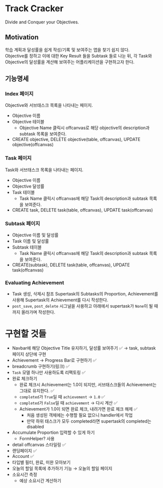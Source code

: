 # Track Cracker
Divide and Conquer your Objectives.

## Motivation
학습 계획과 달성률을 쉽게 작성/기록 및 보여주는 앱을 찾기 쉽지 않다.  
Objective를 정하고 이에 대한 Key Result 들을 Subtask 들로 나눈 뒤, 각 Task와 Objective의 달성률을 계산해 보여주는 어플리케이션을 구현하고자 한다.

## 기능명세
### Index 페이지
Objective와 서브태스크 목록을 나타내는 페이지.

- Objective 이름
- Objective 테이블
    - Objective Name 클릭시 offcanvas로 해당 objective의 description과 subtask 목록을 보여준다.
- CREATE objective, DELETE objective(table, offcanvas), UPDATE objective(offcanvas)

### Task 페이지
Task와 서브태스크 목록을 나타내는 페이지.

- Objective 이름
- Objective 달성률
- Task 테이블
    - Task Name 클릭시 offcanvas에 해당 Task의 description과 subtask 목록을 보여준다.
- CREATE task, DELETE task(table, offcanvas), UPDATE task(offcanvas)


### Subtask 페이지

- Objective 이름 및 달성률
- Task 이름 및 달성률
- Subtask 테이블
    - Task Name 클릭시 offcanvas에 해당 Task의 description과 subtask 목록을 보여준다.
- CREATE(subtask), DELETE task(table, offcanvas), UPDATE task(offcanvas)


### Evaluating Achievement
- Task 생성, 삭제시 참조 Supertask의 Subtasks의 Proportion, Achievement를 사용해 Supertask의 Achievement를 다시 작성한다.
- `post_save`, `post_delete` 시그널을 사용하고 아래에서 supertask가 `None`이 될 때까지 올라가며 작성한다.


# 구현할 것들
- Navbar에 해당 Objective Title 유지하기, 달성률 보여주기 ✅ → task, subtask 페이지 상단에 구현
- Achievement → Progress Bar로 구현하기 ✅
- breadcrumb 구현하기(링크) ✅
- `Task` 모델 하나만 사용하도록 리팩토링 ✅
- 완료 체크하기
    - 완료 체크시 Achievement는 1.0이 되지만, 서브태스크들의 Achievement는 그대로 유지한다. ✅
    - `completed`가 `True`일 때 `achievement` → `1.0` ✅
    - `completed`가 `False`일 때 `achievement` → 다시 계산 ✅
    - Achievement가 1.0이 되면 완료 체크, 내려가면 완료 체크 해제 ✅
        - 처음 생성된 객체에는 수행할 필요 없으니 handler에서 작업
        - 만약 하위 태스크가 모두 completed라면 supertask의 completed는 disabled
- Accumulate Proportion 입력할 수 있게 하기
    - FormHelper? 사용
- detail offcanvas 스타일링 ✅
- 랜딩페이지 ✅
- Account ✅
- 타입별 필터, 완료, 미완 모아보기
- 오늘의 할일 목록에 추가하기 기능 → 오늘의 할일 페이지
- 소요시간 측정
    - 예상 소요시간 계산하기